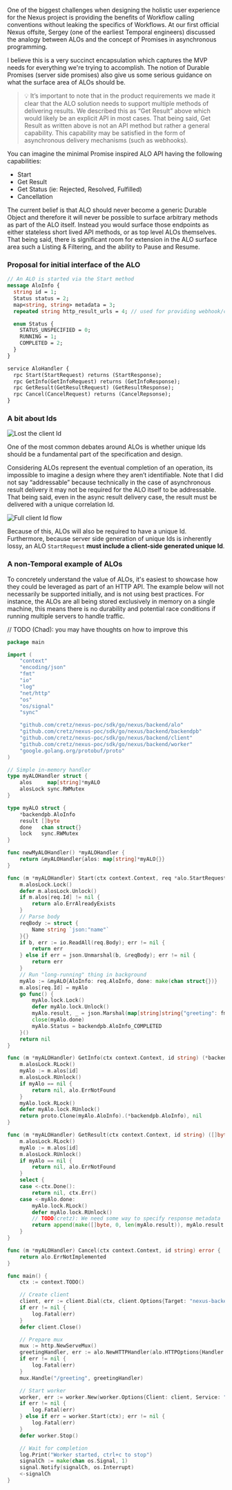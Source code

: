 One of the biggest challenges when designing the holistic user experience for the Nexus project is providing the benefits of Workflow calling conventions without leaking the specifics of Workflows. At our first official Nexus offsite, Sergey (one of the earliest Temporal engineers) discussed the analogy between ALOs and the concept of Promises in asynchronous programming. 

I believe this is a very succinct encapsulation which captures the MVP needs for everything we're trying to accomplish. The notion of Durable Promises (server side promises) also give us some serious guidance on what the surface area of ALOs should be.

> 💡 It’s important to note that in the product requirements we made it clear that the ALO solution needs to support multiple methods of delivering results. We described this as “Get Result” above which would likely be an explicit API in most cases. That being said, Get Result as written above is not an API method but rather a general capability. This capability may be satisfied in the form of asynchronous delivery mechanisms (such as webhooks).

You can imagine the minimal Promise inspired ALO API having the following capabilities:

- Start
- Get Result
- Get Status (ie: Rejected, Resolved, Fulfilled)
- Cancellation

The current belief is that ALO should never become a generic Durable Object and therefore it will never be possible to surface arbitrary methods as part of the ALO itself. Instead you would surface those endpoints as either stateless short lived API methods, or as top level ALOs themselves. That being said, there is significant room for extension in the ALO surface area such a Listing & Filtering, and the ability to Pause and Resume.

### Proposal for initial interface of the ALO

```protobuf
// An ALO is started via the Start method
message AloInfo {
  string id = 1;
  Status status = 2;
  map<string, string> metadata = 3;
  repeated string http_result_urls = 4; // used for providing webhook/callback URLs for async completion of ALO

  enum Status {
    STATUS_UNSPECIFIED = 0;
    RUNNING = 1;
    COMPLETED = 2;
  }
}

service AloHandler {
  rpc Start(StartRequest) returns (StartResponse);
  rpc GetInfo(GetInfoRequest) returns (GetInfoResponse);
  rpc GetResult(GetResultRequest) (GetResultResponse);
  rpc Cancel(CancelRequest) returns (CancelRepsonse);
}
```

### A bit about Ids

![Lost the client Id](./images/lost-client-id.png)

One of the most common debates around ALOs is whether unique Ids should be a fundamental part of the specification and design. 

Considering ALOs represent the eventual completion of an operation, its impossible to imagine a design where they aren’t identifiable. Note that I did not say “addressable” because technically in the case of asynchronous result delivery it may not be required for the ALO itself to be addressable. That being said, even in the async result delivery case, the result must be delivered with a unique correlation Id. 

![Full client Id flow](./images/full-client-id-flow.png)

Because of this, ALOs will also be required to have a unique Id. Furthermore, because server side generation of unique Ids is inherently lossy, an ALO `StartRequest` **must include a client-side generated unique Id**.

### A non-Temporal example of ALOs

To concretely understand the value of ALOs, it's easiest to showcase how they could be leveraged as part of an HTTP API. The example below will not necessarily be supported initially, and is not using best practices. For instance, the ALOs are all being stored exclusively in memory on a single machine, this means there is no durability and potential race conditions if running multiple servers to handle traffic. 

// TODO (Chad): you may have thoughts on how to improve this

```go
package main

import (
	"context"
	"encoding/json"
	"fmt"
	"io"
	"log"
	"net/http"
	"os"
	"os/signal"
	"sync"

	"github.com/cretz/nexus-poc/sdk/go/nexus/backend/alo"
	"github.com/cretz/nexus-poc/sdk/go/nexus/backend/backendpb"
	"github.com/cretz/nexus-poc/sdk/go/nexus/backend/client"
	"github.com/cretz/nexus-poc/sdk/go/nexus/backend/worker"
	"google.golang.org/protobuf/proto"
)

// Simple in-memory handler
type myALOHandler struct {
	alos     map[string]*myALO
	alosLock sync.RWMutex
}

type myALO struct {
	*backendpb.AloInfo
	result []byte
	done   chan struct{}
	lock   sync.RWMutex
}

func newMyALOHandler() *myALOHandler {
	return &myALOHandler{alos: map[string]*myALO{}}
}

func (m *myALOHandler) Start(ctx context.Context, req *alo.StartRequest) error {
	m.alosLock.Lock()
	defer m.alosLock.Unlock()
	if m.alos[req.Id] != nil {
		return alo.ErrAlreadyExists
	}
	// Parse body
	reqBody := struct {
		Name string `json:"name"`
	}{}
	if b, err := io.ReadAll(req.Body); err != nil {
		return err
	} else if err = json.Unmarshal(b, &reqBody); err != nil {
		return err
	}
	// Run "long-running" thing in background
	myAlo := &myALO{AloInfo: req.AloInfo, done: make(chan struct{})}
	m.alos[req.Id] = myAlo
	go func() {
		myAlo.lock.Lock()
		defer myAlo.lock.Unlock()
		myAlo.result, _ = json.Marshal(map[string]string{"greeting": fmt.Sprintf("Hello, %v!", reqBody.Name)})
		close(myAlo.done)
		myAlo.Status = backendpb.AloInfo_COMPLETED
	}()
	return nil
}

func (m *myALOHandler) GetInfo(ctx context.Context, id string) (*backendpb.AloInfo, error) {
	m.alosLock.RLock()
	myAlo := m.alos[id]
	m.alosLock.RUnlock()
	if myAlo == nil {
		return nil, alo.ErrNotFound
	}
	myAlo.lock.RLock()
	defer myAlo.lock.RUnlock()
	return proto.Clone(myAlo.AloInfo).(*backendpb.AloInfo), nil
}

func (m *myALOHandler) GetResult(ctx context.Context, id string) ([]byte, error) {
	m.alosLock.RLock()
	myAlo := m.alos[id]
	m.alosLock.RUnlock()
	if myAlo == nil {
		return nil, alo.ErrNotFound
	}
	select {
	case <-ctx.Done():
		return nil, ctx.Err()
	case <-myAlo.done:
		myAlo.lock.RLock()
		defer myAlo.lock.RUnlock()
		// TODO(cretz): We need some way to specify response metadata
		return append(make([]byte, 0, len(myAlo.result)), myAlo.result...), nil
	}
}

func (m *myALOHandler) Cancel(ctx context.Context, id string) error {
	return alo.ErrNotImplemented
}

func main() {
	ctx := context.TODO()

	// Create client
	client, err := client.Dial(ctx, client.Options{Target: "nexus-backend.example.com"})
	if err != nil {
		log.Fatal(err)
	}
	defer client.Close()

	// Prepare mux
	mux := http.NewServeMux()
	greetingHandler, err := alo.NewHTTPHandler(alo.HTTPOptions{Handler: newMyALOHandler()})
	if err != nil {
		log.Fatal(err)
	}
	mux.Handle("/greeting", greetingHandler)

	// Start worker
	worker, err := worker.New(worker.Options{Client: client, Service: "my-service", HTTPHandler: mux})
	if err != nil {
		log.Fatal(err)
	} else if err = worker.Start(ctx); err != nil {
		log.Fatal(err)
	}
	defer worker.Stop()

	// Wait for completion
	log.Print("Worker started, ctrl+c to stop")
	signalCh := make(chan os.Signal, 1)
	signal.Notify(signalCh, os.Interrupt)
	<-signalCh
}
```

